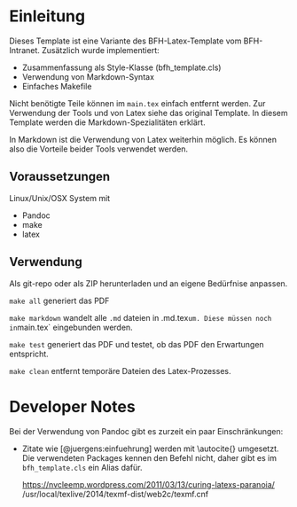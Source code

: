 # Einleitung

Dieses Template ist eine Variante des BFH-Latex-Template vom BFH-Intranet. Zusätzlich wurde implementiert: 

 - Zusammenfassung als Style-Klasse (bfh_template.cls)
 - Verwendung von Markdown-Syntax
 - Einfaches Makefile
 
Nicht benötigte Teile können im `main.tex` einfach entfernt werden. Zur Verwendung der Tools und von Latex siehe das original Template. In diesem Template werden die Markdown-Spezialitäten erklärt. 
 
In Markdown ist die Verwendung von Latex weiterhin möglich. Es können also die Vorteile beider Tools verwendet werden. 
 
## Voraussetzungen

Linux/Unix/OSX System mit 

 - Pandoc
 - make
 - latex
 
## Verwendung

Als git-repo oder als ZIP herunterladen und an eigene Bedürfnise anpassen. 
 
 `make all` generiert das PDF
 
 `make markdown` wandelt alle `.md` dateien in .md.tex` um. Diese müssen noch in `main.tex` eingebunden werden. 
 
 `make test` generiert das PDF und testet, ob das PDF den Erwartungen entspricht. 
 
 `make clean` entfernt temporäre Dateien des Latex-Prozesses. 
 
 # Developer Notes
 
 Bei der Verwendung von Pandoc gibt es zurzeit ein paar Einschränkungen: 
 
 * Zitate wie [@juergens:einfuehrung] werden mit \autocite{} umgesetzt. Die verwendeten Packages kennen den Befehl nicht, daher gibt es im `bfh_template.cls` ein Alias dafür. 


   
   https://nvcleemp.wordpress.com/2011/03/13/curing-latexs-paranoia/
   /usr/local/texlive/2014/texmf-dist/web2c/texmf.cnf